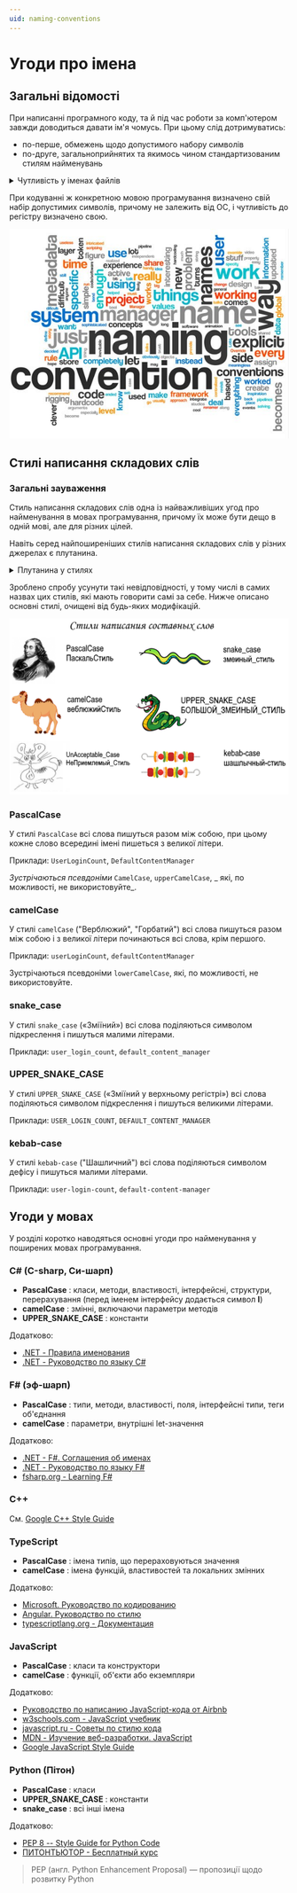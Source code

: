 ```yaml
---
uid: naming-conventions
---
```


# Угоди про імена

## Загальні відомості

При написанні програмного коду, та й під час роботи за комп'ютером завжди доводиться давати ім'я чомусь. При цьому слід дотримуватись:

- по-перше, обмежень щодо допустимого набору символів
- по-друге, загальноприйнятих та якимось чином стандартизованим стилям найменувань

<details>
  <summary>Чутливість у іменах файлів</summary>
  <div>
    Наприклад, при присвоюванні імен файлів, є обмеження в наборах символів, які залежать від операційної системи (ОС), а також можуть бути чутливими до регістру.
  </div>
</details>

При кодуванні ж конкретною мовою програмування визначено свій набір допустимих символів, причому не залежить від ОС, і чутливість до регістру визначено свою.

![Угоди про імена](./assets/naming-conventions.jpg)

## Стилі написання складових слів

### Загальні зауваження

Стиль написання складових слів одна із найважливіших угод про найменування в мовах програмування, причому їх може бути дещо в одній мові, але для різних цілей.

Навіть серед найпоширеніших стилів написання складових слів у різних джерелах є плутанина.

<details>
  <summary>Плутанина у стилях</summary>
  <div>
Наприклад, стиль `PascalCase` часто плутають з `camelCase`, але це, проте, окремий стиль. Також зустрічається, що для `camelCase` вводять уточнюючі стилі, такі як `upperCamelCase` та `lowerCamelCase`.
  </div>
</details>

Зроблено спробу усунути такі невідповідності, у тому числі в самих назвах цих стилів, які мають говорити самі за себе. Нижче описано основні стилі, очищені від будь-яких модифікацій.

![Стилі написання складових слів](./assets/naming-convention-styles.png)

### PascalCase

У стилі `PascalCase` всі слова пишуться разом між собою, при цьому кожне слово всередині імені пишеться з великої літери.

Приклади: `UserLoginCount`, `DefaultContentManager`

_Зустрічаються псевдоніми_ `CamelCase`, `upperCamelCase`, _ які, по можливості, не використовуйте_.

### camelСase

У стилі `camelCase` ("Верблюжий", "Горбатий") всі слова пишуться разом між собою і з великої літери починаються всі слова, крім першого.

Приклади: `userLoginCount`, `defaultContentManager`

Зустрічаються псевдоніми `lowerCamelCase`, які, по можливості, не використовуйте.

### snake_case

У стилі `snake_case` («Зміїний») всі слова поділяються символом підкреслення і пишуться малими літерами.

Приклади: `user_login_count`, `default_content_manager`

### UPPER_SNAKE_CASE

У стилі `UPPER_SNAKE_CASE` («Зміїний у верхньому регістрі») всі слова поділяються символом підкреслення і пишуться великими літерами.

Приклади: `USER_LOGIN_COUNT`, `DEFAULT_CONTENT_MANAGER`

### kebab-case

У стилі `kebab-case` ("Шашличний") всі слова поділяються символом дефісу і пишуться малими літерами.

Приклади: `user-login-count`, `default-content-manager`

## Угоди у мовах

У розділі коротко наводяться основні угоди про найменування у поширених мовах програмування.

### C# (С-sharp, Си-шарп)

- **PascalCase** : класи, методи, властивості, інтерфейсні, структури, перерахування (перед іменем інтерфейсу додається символ **I**)
- **camelCase** : змінні, включаючи параметри методів
- **UPPER_SNAKE_CASE** : константи

Додатково:

- [.NET - Правила именования](https://docs.microsoft.com/ru-ru/dotnet/standard/design-guidelines/naming-guidelines)
- [.NET - Руководство по языку C#](https://docs.microsoft.com/ru-ru/dotnet/csharp/)

### F# (эф-шарп)

- **PascalCase** : типи, методи, властивості, поля, інтерфейсні типи, теги об'єднання
- **camelCase** : параметри, внутрішні let-значення

Додатково:

- [.NET - F#. Соглашения об именах](https://docs.microsoft.com/ru-ru/dotnet/fsharp/style-guide/component-design-guidelines#naming-conventions)
- [.NET - Руководство по языку F#](https://docs.microsoft.com/ru-ru/dotnet/fsharp/)
- [fsharp.org - Learning F#](https://fsharp.org/learn.html)

### C++

См. [Google C++ Style Guide](https://google.github.io/styleguide/cppguide.html)

### TypeScript

- **PascalCase** : імена типів, що перераховуються значення
- **camelCase** : імена функцій, властивостей та локальних змінних

Додатково:

- [Microsoft. Руководство по кодированию](https://github.com/microsoft/TypeScript/wiki/Coding-guidelines)
- [Angular. Руководство по стилю](https://angular.io/guide/styleguide#general-naming-guidelines)
- [typescriptlang.org - Документация](https://www.typescriptlang.org/docs/)

### JavaScript

- **PascalCase** : класи та конструктори
- **camelCase** : функції, об'єкти або екземпляри

Додатково:

- [Руководство по написанию JavaScript-кода от Airbnb](https://github.com/leonidlebedev/javascript-airbnb)
- [w3schools.com - JavaScript учебник](https://www.w3schools.com/js/)
- [javascript.ru - Советы по стилю кода](https://learn.javascript.ru/coding-style)
- [MDN - Изучение веб-разработки. JavaScript](https://developer.mozilla.org/ru/docs/Learn/JavaScript)
- [Google JavaScript Style Guide](https://google.github.io/styleguide/jsguide.html)

### Python (Пітон)

- **PascalCase** : класи
- **UPPER_SNAKE_CASE** : константи
- **snake_case** : всі інші імена

Додатково:

- [PEP 8 -- Style Guide for Python Code](https://www.python.org/dev/peps/pep-0008/)
- [ПИТОНТЬЮТОР - Бесплатный курс](https://pythontutor.ru/)

> PEP (англ. Python Enhancement Proposal) — пропозиції щодо розвитку Python
